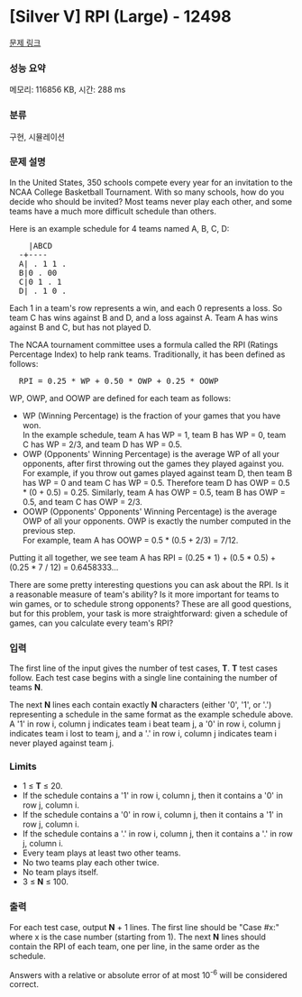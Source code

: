 # [Silver V] RPI (Large) - 12498 

[문제 링크](https://www.acmicpc.net/problem/12498) 

### 성능 요약

메모리: 116856 KB, 시간: 288 ms

### 분류

구현, 시뮬레이션

### 문제 설명

<p>In the United States, 350 schools compete every year for an invitation to the NCAA College Basketball Tournament. With so many schools, how do you decide who should be invited? Most teams never play each other, and some teams have a much more difficult schedule than others.</p>

<p>Here is an example schedule for 4 teams named A, B, C, D:</p>

<pre>    |ABCD
  -+----
  A| . 1 1 .
  B|0 . 00
  C|0 1 . 1
  D| . 1 0 .
</pre>

<p>Each 1 in a team's row represents a win, and each 0 represents a loss. So team C has wins against B and D, and a loss against A. Team A has wins against B and C, but has not played D.</p>

<p>The NCAA tournament committee uses a formula called the RPI (Ratings Percentage Index) to help rank teams. Traditionally, it has been defined as follows:</p>

<pre>  RPI = 0.25 * WP + 0.50 * OWP + 0.25 * OOWP
</pre>

<p>WP, OWP, and OOWP are defined for each team as follows:</p>

<ul>
	<li>WP (Winning Percentage) is the fraction of your games that you have won.<br>
	In the example schedule, team A has WP = 1, team B has WP = 0, team C has WP = 2/3, and team D has WP = 0.5.</li>
	<li>OWP (Opponents' Winning Percentage) is the average WP of all your opponents, after first throwing out the games they played against you.<br>
	For example, if you throw out games played against team D, then team B has WP = 0 and team C has WP = 0.5. Therefore team D has OWP = 0.5 * (0 + 0.5) = 0.25. Similarly, team A has OWP = 0.5, team B has OWP = 0.5, and team C has OWP = 2/3.</li>
	<li>OOWP (Opponents' Opponents' Winning Percentage) is the average OWP of all your opponents. OWP is exactly the number computed in the previous step.<br>
	For example, team A has OOWP = 0.5 * (0.5 + 2/3) = 7/12.</li>
</ul>

<p>Putting it all together, we see team A has RPI = (0.25 * 1) + (0.5 * 0.5) + (0.25 * 7 / 12) = 0.6458333...</p>

<p>There are some pretty interesting questions you can ask about the RPI. Is it a reasonable measure of team's ability? Is it more important for teams to win games, or to schedule strong opponents? These are all good questions, but for this problem, your task is more straightforward: given a schedule of games, can you calculate every team's RPI?</p>

### 입력 

 <p>The first line of the input gives the number of test cases, <strong>T</strong>. <strong>T</strong> test cases follow. Each test case begins with a single line containing the number of teams <strong>N</strong>.</p>

<p>The next <strong>N</strong> lines each contain exactly <strong>N</strong> characters (either '0', '1', or '.') representing a schedule in the same format as the example schedule above. A '1' in row i, column j indicates team i beat team j, a '0' in row i, column j indicates team i lost to team j, and a '.' in row i, column j indicates team i never played against team j.</p>

<h3>Limits</h3>

<ul>
	<li>1 ≤ <strong>T</strong> ≤ 20.</li>
	<li>If the schedule contains a '1' in row i, column j, then it contains a '0' in row j, column i.</li>
	<li>If the schedule contains a '0' in row i, column j, then it contains a '1' in row j, column i.</li>
	<li>If the schedule contains a '.' in row i, column j, then it contains a '.' in row j, column i.</li>
	<li>Every team plays at least two other teams.</li>
	<li>No two teams play each other twice.</li>
	<li>No team plays itself.</li>
	<li>3 ≤ <strong>N</strong> ≤ 100.</li>
</ul>

### 출력 

 <p>For each test case, output <strong>N</strong> + 1 lines. The first line should be "Case #x:" where x is the case number (starting from 1). The next <strong>N</strong> lines should contain the RPI of each team, one per line, in the same order as the schedule.</p>

<p>Answers with a relative or absolute error of at most 10<sup>-6</sup> will be considered correct.</p>

